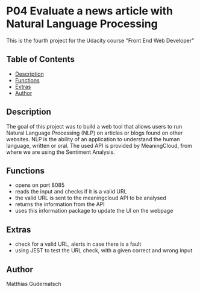 # P04 Evaluate a news article with Natural Language Processing
This is the fourth project for the Udacity course "Front End Web Developer"

## Table of Contents

* [Description](#Description)
* [Functions](#Functions)
* [Extras](#Extras)
* [Author](#Author)


## Description
The goal of this project was to build a web tool that allows users to run Natural Language Processing (NLP) on articles or blogs found on other websites. NLP is the ability of an application to understand the human language, written or oral.
The used API is provided by MeaningCloud, from where we are using the Sentiment Analysis.

## Functions

- opens on port 8085
- reads the input and checks if it is a valid URL
- the valid URL is sent to the meaningcloud API to be analysed
- returns the information from the API
- uses this information package to update the UI on the webpage

## Extras
- check for a valid URL, alerts in case there is a fault
- using JEST to test the URL check, with a given correct and wrong input

## Author
Matthias Gudernatsch
